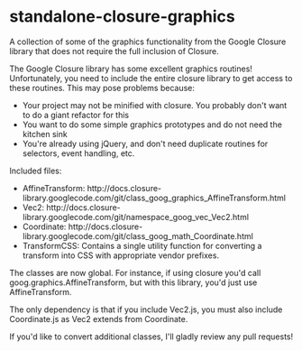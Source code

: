 standalone-closure-graphics
===========================

A collection of some of the graphics functionality from the Google Closure library that does not require the full inclusion of Closure.

The Google Closure library has some excellent graphics routines!  Unfortunately, you need to include the entire closure library to get access to these routines.  This may pose problems because:
<ul>
    <li>Your project may not be minified with closure.  You probably don't want to do a giant refactor for this</li>
    <li>You want to do some simple graphics prototypes and do not need the kitchen sink</li>
    <li>You're already using jQuery, and don't need duplicate routines for selectors, event handling, etc.</li>
</ul>

Included files:
<ul>
    <li>AffineTransform: http://docs.closure-library.googlecode.com/git/class_goog_graphics_AffineTransform.html
    <li>Vec2: http://docs.closure-library.googlecode.com/git/namespace_goog_vec_Vec2.html
    <li>Coordinate: http://docs.closure-library.googlecode.com/git/class_goog_math_Coordinate.html
    <li>TransformCSS: Contains a single utility function for converting a transform into CSS with appropriate vendor prefixes.
</ul>

The classes are now global.  For instance, if using closure you'd call goog.graphics.AffineTransform, but with this library, you'd just use AffineTransform.

The only dependency is that if you include Vec2.js, you must also include Coordinate.js as Vec2 extends from Coordinate.

If you'd like to convert additional classes, I'll gladly review any pull requests!


